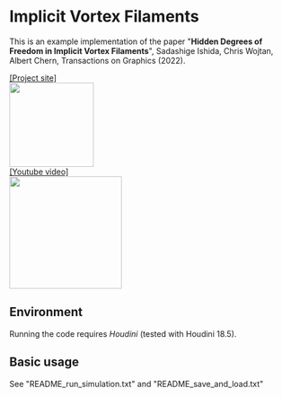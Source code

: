 # Implicit Vortex Filaments

This is an example implementation of the paper "**Hidden Degrees of Freedom in Implicit Vortex Filaments**", Sadashige Ishida, Chris Wojtan, Albert Chern, Transactions on Graphics (2022). 

[[Project site]][P]  
<a href="https://sadashigeishida.bitbucket.io/implicit_filaments/">  <img src="https://sadashigeishida.bitbucket.io/implicit_filaments/TorusKnotComp.jpg" height="150px"> </a>  
[[Youtube video]][Y]  
<a href="https://youtu.be/VWlmhfgIn10"><img src="https://i.ytimg.com/vi/VWlmhfgIn10/0.jpg" width="200px"></a>

[Y]:https://youtu.be/VWlmhfgIn10?list=PL5Nc5kctmR2-Mh0ycOEAADvXW7BB8NTdm
[P]:https://sadashigeishida.bitbucket.io/implicit_filaments/  


## Environment
Running the code requires *Houdini* (tested with Houdini 18.5).

## Basic usage
See "README_run_simulation.txt" and "README_save_and_load.txt"
